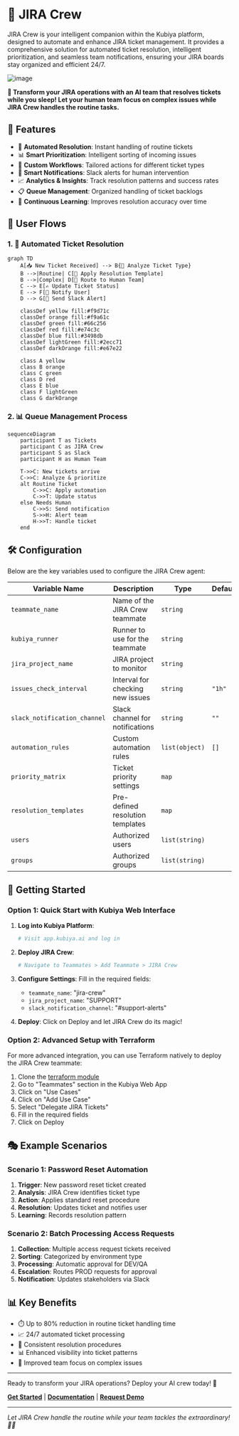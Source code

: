 # 🎫 JIRA Crew

JIRA Crew is your intelligent companion within the Kubiya platform, designed to automate and enhance JIRA ticket management. It provides a comprehensive solution for automated ticket resolution, intelligent prioritization, and seamless team notifications, ensuring your JIRA boards stay organized and efficient 24/7.

![image](https://github.com/user-attachments/assets/0641bcb5-3186-419b-9807-e36d7f6c49dd)

**🎯 Transform your JIRA operations with an AI team that resolves tickets while you sleep! Let your human team focus on complex issues while JIRA Crew handles the routine tasks.**

## 🌟 Features

- 🤖 **Automated Resolution**: Instant handling of routine tickets
- 📊 **Smart Prioritization**: Intelligent sorting of incoming issues
- 🎯 **Custom Workflows**: Tailored actions for different ticket types
- 📢 **Smart Notifications**: Slack alerts for human intervention
- 📈 **Analytics & Insights**: Track resolution patterns and success rates
- 📋 **Queue Management**: Organized handling of ticket backlogs
- 🔄 **Continuous Learning**: Improves resolution accuracy over time

## 🔄 User Flows

### 1. 🎫 Automated Ticket Resolution

```mermaid
graph TD
    A[📥 New Ticket Received] --> B{🤔 Analyze Ticket Type}
    B -->|Routine| C[🤖 Apply Resolution Template]
    B -->|Complex| D[👤 Route to Human Team]
    C --> E[✍️ Update Ticket Status]
    E --> F[📢 Notify User]
    D --> G[🔔 Send Slack Alert]

    classDef yellow fill:#f9d71c
    classDef orange fill:#f9a61c
    classDef green fill:#66c256
    classDef red fill:#e74c3c
    classDef blue fill:#3498db
    classDef lightGreen fill:#2ecc71
    classDef darkOrange fill:#e67e22

    class A yellow
    class B orange
    class C green
    class D red
    class E blue
    class F lightGreen
    class G darkOrange
```

### 2. 📊 Queue Management Process

```mermaid
sequenceDiagram
    participant T as Tickets
    participant C as JIRA Crew
    participant S as Slack
    participant H as Human Team

    T->>C: New tickets arrive
    C->>C: Analyze & prioritize
    alt Routine Ticket
        C->>C: Apply automation
        C->>T: Update status
    else Needs Human
        C->>S: Send notification
        S->>H: Alert team
        H->>T: Handle ticket
    end
```

## 🛠️ Configuration

Below are the key variables used to configure the JIRA Crew agent:

| Variable Name | Description | Type | Default |
|---------------|-------------|------|---------|
| `teammate_name` | Name of the JIRA Crew teammate | `string` | |
| `kubiya_runner` | Runner to use for the teammate | `string` | |
| `jira_project_name` | JIRA project to monitor | `string` | |
| `issues_check_interval` | Interval for checking new issues | `string` | `"1h"` |
| `slack_notification_channel` | Slack channel for notifications | `string` | `""` |
| `automation_rules` | Custom automation rules | `list(object)` | `[]` |
| `priority_matrix` | Ticket priority settings | `map` | |
| `resolution_templates` | Pre-defined resolution templates | `map` | |
| `users` | Authorized users | `list(string)` | |
| `groups` | Authorized groups | `list(string)` | |

## 🚀 Getting Started

### Option 1: Quick Start with Kubiya Web Interface

1. **Log into Kubiya Platform**:
   ```bash
   # Visit app.kubiya.ai and log in
   ```

2. **Deploy JIRA Crew**:
   ```bash
   # Navigate to Teammates > Add Teammate > JIRA Crew
   ```

3. **Configure Settings**:
   Fill in the required fields:
   - `teammate_name`: "jira-crew"
   - `jira_project_name`: "SUPPORT"
   - `slack_notification_channel`: "#support-alerts"

4. **Deploy**:
   Click on Deploy and let JIRA Crew do its magic!

### Option 2: Advanced Setup with Terraform

For more advanced integration, you can use Terraform natively to deploy the JIRA Crew teammate:

1. Clone the [terraform module](https://github.com/kubiyabot/terraform-modules)
2. Go to "Teammates" section in the Kubiya Web App
3. Click on "Use Cases"
4. Click on "Add Use Case"
5. Select "Delegate JIRA Tickets"
6. Fill in the required fields
7. Click on Deploy

## 🎭 Example Scenarios

### Scenario 1: Password Reset Automation

1. **Trigger**: New password reset ticket created
2. **Analysis**: JIRA Crew identifies ticket type
3. **Action**: Applies standard reset procedure
4. **Resolution**: Updates ticket and notifies user
5. **Learning**: Records resolution pattern

### Scenario 2: Batch Processing Access Requests

1. **Collection**: Multiple access request tickets received
2. **Sorting**: Categorized by environment type
3. **Processing**: Automatic approval for DEV/QA
4. **Escalation**: Routes PROD requests for approval
5. **Notification**: Updates stakeholders via Slack

## 📊 Key Benefits

- ⏱️ Up to 80% reduction in routine ticket handling time
- 📈 24/7 automated ticket processing
- 🎯 Consistent resolution procedures
- 📊 Enhanced visibility into ticket patterns
- 👥 Improved team focus on complex issues

---

Ready to transform your JIRA operations? Deploy your AI crew today! 🚀

**[Get Started](https://app.kubiya.ai)** | **[Documentation](https://docs.kubiya.ai)** | **[Request Demo](https://kubiya.ai)**

---

*Let JIRA Crew handle the routine while your team tackles the extraordinary! 🎯✨*
